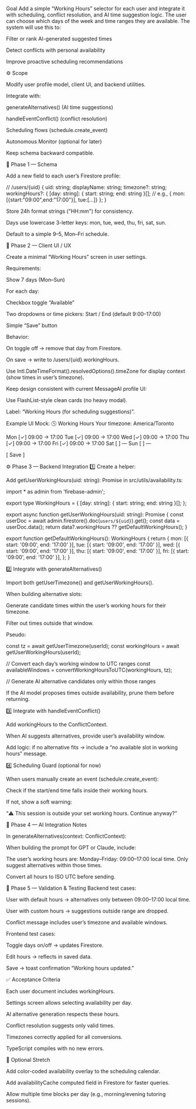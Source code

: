 Goal
Add a simple “Working Hours” selector for each user and integrate it with scheduling, conflict resolution, and AI time suggestion logic.
The user can choose which days of the week and time ranges they are available.
The system will use this to:

Filter or rank AI-generated suggested times

Detect conflicts with personal availability

Improve proactive scheduling recommendations

⚙️ Scope

Modify user profile model, client UI, and backend utilities.

Integrate with:

generateAlternatives() (AI time suggestions)

handleEventConflict() (conflict resolution)

Scheduling flows (schedule.create_event)

Autonomous Monitor (optional for later)

Keep schema backward compatible.

🧩 Phase 1 — Schema

Add a new field to each user’s Firestore profile:

// /users/{uid}
{
  uid: string;
  displayName: string;
  timezone?: string;
  workingHours?: {
    [day: string]: { start: string; end: string }[]; // e.g., { mon:[{start:"09:00",end:"17:00"}], tue:[...]}
  };
}


Store 24h format strings ("HH:mm") for consistency.

Days use lowercase 3-letter keys: mon, tue, wed, thu, fri, sat, sun.

Default to a simple 9–5, Mon–Fri schedule.

🎨 Phase 2 — Client UI / UX

Create a minimal “Working Hours” screen in user settings.

Requirements:

Show 7 days (Mon–Sun)

For each day:

Checkbox toggle “Available”

Two dropdowns or time pickers: Start / End (default 9:00–17:00)

Simple “Save” button

Behavior:

On toggle off → remove that day from Firestore.

On save → write to /users/{uid}.workingHours.

Use Intl.DateTimeFormat().resolvedOptions().timeZone for display context (show times in user’s timezone).

Keep design consistent with current MessageAI profile UI:

Use FlashList-style clean cards (no heavy modal).

Label: “Working Hours (for scheduling suggestions)”.

Example UI Mock:
🕓 Working Hours
Your timezone: America/Toronto

Mon [✓]  09:00 → 17:00
Tue [✓]  09:00 → 17:00
Wed [✓]  09:00 → 17:00
Thu [✓]  09:00 → 17:00
Fri [✓]  09:00 → 17:00
Sat [ ]  — 
Sun [ ]  — 

[ Save ]

⚙️ Phase 3 — Backend Integration
1️⃣ Create a helper:

Add getUserWorkingHours(uid: string): Promise<WorkingHours> in src/utils/availability.ts:

import * as admin from 'firebase-admin';

export type WorkingHours = {
  [day: string]: { start: string; end: string }[];
};

export async function getUserWorkingHours(uid: string): Promise<WorkingHours> {
  const userDoc = await admin.firestore().doc(`users/${uid}`).get();
  const data = userDoc.data();
  return data?.workingHours ?? getDefaultWorkingHours();
}

export function getDefaultWorkingHours(): WorkingHours {
  return {
    mon: [{ start: '09:00', end: '17:00' }],
    tue: [{ start: '09:00', end: '17:00' }],
    wed: [{ start: '09:00', end: '17:00' }],
    thu: [{ start: '09:00', end: '17:00' }],
    fri: [{ start: '09:00', end: '17:00' }],
  };
}

2️⃣ Integrate with generateAlternatives()

Import both getUserTimezone() and getUserWorkingHours().

When building alternative slots:

Generate candidate times within the user’s working hours for their timezone.

Filter out times outside that window.

Pseudo:

const tz = await getUserTimezone(userId);
const workingHours = await getUserWorkingHours(userId);

// Convert each day’s working window to UTC ranges
const availableWindows = convertWorkingHoursToUTC(workingHours, tz);

// Generate AI alternative candidates only within those ranges


If the AI model proposes times outside availability, prune them before returning.

3️⃣ Integrate with handleEventConflict()

Add workingHours to the ConflictContext.

When AI suggests alternatives, provide user’s availability window.

Add logic: if no alternative fits → include a “no available slot in working hours” message.

4️⃣ Scheduling Guard (optional for now)

When users manually create an event (schedule.create_event):

Check if the start/end time falls inside their working hours.

If not, show a soft warning:

“⚠️ This session is outside your set working hours. Continue anyway?”

🧠 Phase 4 — AI Integration Notes

In generateAlternatives(context: ConflictContext):

When building the prompt for GPT or Claude, include:

The user’s working hours are:
Monday–Friday: 09:00–17:00 local time.
Only suggest alternatives within those times.


Convert all hours to ISO UTC before sending.

🧩 Phase 5 — Validation & Testing
Backend test cases:

User with default hours → alternatives only between 09:00–17:00 local time.

User with custom hours → suggestions outside range are dropped.

Conflict message includes user’s timezone and available windows.

Frontend test cases:

Toggle days on/off → updates Firestore.

Edit hours → reflects in saved data.

Save → toast confirmation “Working hours updated.”

✅ Acceptance Criteria

 Each user document includes workingHours.

 Settings screen allows selecting availability per day.

 AI alternative generation respects these hours.

 Conflict resolution suggests only valid times.

 Timezones correctly applied for all conversions.

 TypeScript compiles with no new errors.

🧠 Optional Stretch

Add color-coded availability overlay to the scheduling calendar.

Add availabilityCache computed field in Firestore for faster queries.

Allow multiple time blocks per day (e.g., morning/evening tutoring sessions).